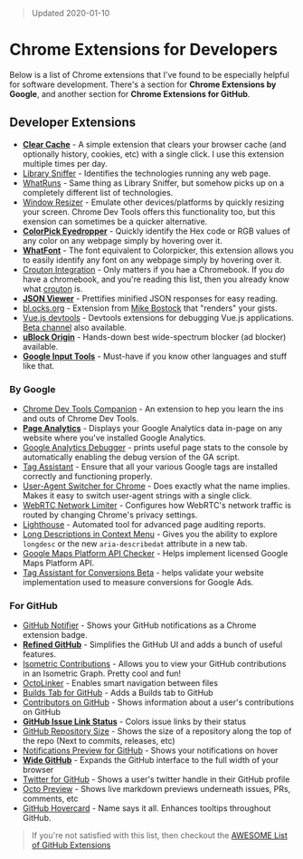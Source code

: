  > Updated 2020-01-10

# Chrome Extensions for Developers

Below is a list of Chrome extensions that I've found to be especially helpful for software development.  There's a section for **Chrome Extensions by Google**, and another section for **Chrome Extensions for GitHub**.

## Developer Extensions

* [**Clear Cache**](https://chrome.google.com/webstore/detail/clear-cache/cppjkneekbjaeellbfkmgnhonkkjfpdn) - A simple extension that clears your browser cache (and optionally history, cookies, etc) with a single click.  I use this extension multiple times per day.
* [Library Sniffer](https://chrome.google.com/webstore/detail/library-sniffer/fhhdlnnepfjhlhilgmeepgkhjmhhhjkh) - Identifies the technologies running any web page.
* [WhatRuns](https://www.whatruns.com/) - Same thing as Library Sniffer, but somehow picks up on a completely different list of technologies.
* [Window Resizer](https://chrome.google.com/webstore/detail/window-resizer/kkelicaakdanhinjdeammmilcgefonfh) - Emulate other devices/platforms by quickly resizing your screen.  Chrome Dev Tools offers this functionality too, but this exension can sometimes be a quicker alternative.
* [**ColorPick Eyedropper**](https://chrome.google.com/webstore/detail/colorpick-eyedropper/ohcpnigalekghcmgcdcenkpelffpdolg) - Quickly identify the Hex code or RGB values of any color on any webpage simply by hovering over it.
* [**WhatFont**](https://chrome.google.com/webstore/detail/whatfont/jabopobgcpjmedljpbcaablpmlmfcogm) - The font equivalent to Colorpicker, this extension allows you to easily identify any font on any webpage simply by hovering over it.
* [Crouton Integration](https://chrome.google.com/webstore/detail/crouton-integration/gcpneefbbnfalgjniomfjknbcgkbijom) - Only matters if you hae a Chromebook.  If you *do* have a chromebook, and you're reading this list, then you already know what [crouton](https://github.com/dnschneid/crouton) is.
* [**JSON Viewer**](https://chrome.google.com/webstore/detail/json-viewer/gbmdgpbipfallnflgajpaliibnhdgobh) - Prettifies minified JSON responses for easy reading.
* [bl.ocks.org](https://chrome.google.com/webstore/detail/blocksorg/phjkbonaifennbfpmieeipknnkhaoiaf) - Extension from [Mike Bostock](https://github.com/mbostock) that "renders" your gists.
* [Vue.js devtools](https://chrome.google.com/webstore/detail/vuejs-devtools/nhdogjmejiglipccpnnnanhbledajbpd) - Devtools extensions for debugging Vue.js applications.  [Beta channel](https://chrome.google.com/webstore/detail/vuejs-devtools/ljjemllljcmogpfapbkkighbhhppjdbg) also available.
* [**uBlock Origin**](https://chrome.google.com/webstore/detail/ublock-origin/cjpalhdlnbpafiamejdnhcphjbkeiagm) - Hands-down best wide-spectrum blocker (ad blocker) available.
* [**Google Input Tools**](https://chrome.google.com/webstore/detail/google-input-tools/mclkkofklkfljcocdinagocijmpgbhab) - Must-have if you know other languages and stuff like that.


### By Google

* [Chrome Dev Tools Companion](https://chrome.google.com/webstore/detail/discover-devtools-compani/angkfkebojeancgemegoedelbnjgcgme) - An extension to hep you learn the ins and outs of Chrome Dev Tools.
* [**Page Analytics**](https://chrome.google.com/webstore/detail/page-analytics-by-google/fnbdnhhicmebfgdgglcdacdapkcihcoh) - Displays your Google Analytics data in-page on any website where you've installed Google Analytics.
* [Google Analytics Debugger](https://chrome.google.com/webstore/detail/google-analytics-debugger/jnkmfdileelhofjcijamephohjechhna) - prints useful page stats to the console by automatically enabling the debug version of the GA script.
* [Tag Assistant](https://chrome.google.com/webstore/detail/tag-assistant-by-google/kejbdjndbnbjgmefkgdddjlbokphdefk) - Ensure that all your various Google tags are installed correctly and functioning properly.
* [User-Agent Switcher for Chrome](https://chrome.google.com/webstore/detail/user-agent-switcher-for-c/djflhoibgkdhkhhcedjiklpkjnoahfmg) - Does exactly what the name implies.  Makes it easy to switch user-agent strings with a single click.
* [WebRTC Network Limiter](https://chrome.google.com/webstore/detail/webrtc-network-limiter/npeicpdbkakmehahjeeohfdhnlpdklia) - Configures how WebRTC's network traffic is routed by changing Chrome's privacy settings.
* [Lighthouse](https://chrome.google.com/webstore/detail/lighthouse/blipmdconlkpinefehnmjammfjpmpbjk) - Automated tool for advanced page auditing reports.
* [Long Descriptions in Context Menu](https://chrome.google.com/webstore/detail/long-descriptions-in-cont/ohbmencljkleiedahijfkagnmmhbilgp) - Gives you the ability to explore `longdesc` or the new `aria-describedat` attribute in a new tab.
* [Google Maps Platform API Checker](https://chrome.google.com/webstore/detail/google-maps-platform-api/mlikepnkghhlnkgeejmlkfeheihlehne) - Helps implement licensed Google Maps Platform API.
* [Tag Assistant for Conversions Beta](https://chrome.google.com/webstore/detail/tag-assistant-for-convers/llpfnmnallbompdmklfkcibfpcfpncdd) - helps validate your website implementation used to measure conversions for Google Ads.


### For GitHub

* [GitHub Notifier](https://chrome.google.com/webstore/detail/notifier-for-github/lmjdlojahmbbcodnpecnjnmlddbkjhnn/related) - Shows your GitHub notifications as a Chrome extension badge.
* [**Refined GitHub**](https://chrome.google.com/webstore/detail/refined-github/hlepfoohegkhhmjieoechaddaejaokhf) - Simplifies the GitHub UI and adds a bunch of useful features.
* [Isometric Contributions](https://chrome.google.com/webstore/detail/isometric-contributions/mjoedlfflcchnleknnceiplgaeoegien) - Allows you to view your GitHub contributions in an Isometric Graph.  Pretty cool and fun!
* [OctoLinker](https://chrome.google.com/webstore/detail/octolinker/jlmafbaeoofdegohdhinkhilhclaklkp) - Enables smart navigation between files
* [Builds Tab for GitHub](https://chrome.google.com/webstore/detail/builds-tab-for-github/jnmdkbflmkjehkkdbjdfpmhgdafpcdkh) - Adds a Builds tab to GitHub
* [Contributors on GitHub](https://chrome.google.com/webstore/detail/contributors-on-github/cjbacdldhllelehomkmlniifaojgaeph/related) - Shows information about a user's contributions on GitHub
* [**GitHub Issue Link Status**](https://chrome.google.com/webstore/detail/github-issue-link-status/nbiddhncecgemgccalnoanpnenalmkic) - Colors issue links by their status
* [GitHub Repository Size](https://chrome.google.com/webstore/detail/github-repository-size/apnjnioapinblneaedefcnopcjepgkci) - Shows the size of a repository along the top of the repo (Next to commits, releases, etc)
* [Notifications Preview for GitHub](https://chrome.google.com/webstore/detail/notifications-preview-for/kgilejfahkjidpaclkepbdoeioeohfmj) - Shows your notifications on hover
* [**Wide GitHub**](https://chrome.google.com/webstore/detail/wide-github/kaalofacklcidaampbokdplbklpeldpj) - Expands the GitHub interface to the full width of your browser
* [Twitter for GitHub](https://chrome.google.com/webstore/detail/twitter-for-github/joalalcafnlmimkfkihjbdgmphgedojc/related) - Shows a user's twitter handle in their GitHub profile
* [Octo Preview](https://chrome.google.com/webstore/detail/octo-preview/elomekmlfonmdhmpmdfldcjgdoacjcba) - Shows live markdown previews underneath issues, PRs, comments, etc
* [GitHub Hovercard](https://chrome.google.com/webstore/detail/github-hovercard/mmoahbbnojgkclgceahhakhnccimnplk/related) - Name says it all.  Enhances tooltips throughout GitHub.

 > If you're not satisfied with this list, then checkout the [AWESOME List of GitHub Extensions](https://github.com/stefanbuck/awesome-browser-extensions-for-github)
